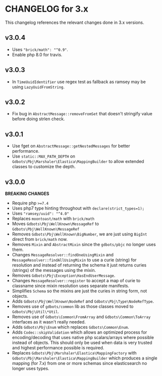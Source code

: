 # CHANGELOG for 3.x
This changelog references the relevant changes done in 3.x versions.


## v3.0.4
* Uses `"brick/math": "^0.9"`.
* Enable php 8.0 for travis.


## v3.0.3
* In `TimeUuidIdentifier` use regex test as fallback as ramsey may be using `LazyUuidFromString`.


## v3.0.2
* Fix bug in `AbstractMessage::removeFromSet` that doesn't stringify value before doing strlen check.


## v3.0.1
* Use fget on `AbstractMessage::getNestedMessages` for better performance.
* Use `static::MAX_PATH_DEPTH` on `Gdbots\Pbj\Marshaler\Elastica\MappingBuilder` to allow extended classes to customize the depth.


## v3.0.0
__BREAKING CHANGES__

* Require php `>=7.4`
* Uses php7 type hinting throughout with `declare(strict_types=1);`
* Uses `"ramsey/uuid": "^4.0"`
* Replaces `moontoast/math` with `brick/math`
* Moves `Gdbots\Pbj\WellKnown\MessageRef` to `Gdbots\Pbj\WellKnown\MessageRef`
* Removes `Gdbots\Pbj\WellKnown\BigNumber`, we are just using `BigInt` direct from `brick/math` now.
* Removes `Mixin` and `AbstractMixin` since the `gdbots/pbjc` no longer uses them.
* Changes `MessageResolver::findOneUsingMixin` and `MessageResolver::findAllUsingMixin` to use a curie (string) for resolution and instead of returning the schema it just returns curies (strings) of the messages using the mixin.
* Removes `Gdbots\Pbj\Exception\HasEndUserMessage`.
* Changes `MessageResolver::register` to accept a map of curie to classname since mixin resolution uses separate manifests.
* Simplifies `Schema` so the mixins are just the curies in string form, not objects.
* Adds `Gdbots\Pbj\WellKnown\NodeRef` and `Gdbots\Pbj\Type\NodeRefType`.
* Removes use of `gdbots/common` lib as those classes moved to `Gdbots\Pbj\Util\*Util`.
* Removes use of `Gdbots\Common\FromArray` and `Gdbots\Common\ToArray` interfaces as it wasn't really needed.
* Adds `Gdbots\Pbj\Enum` which replaces `Gdbots\Common\Enum`.
* Adds `Codec::skipValidation` which allows an optimized process for encoding/decoding that uses native php scalars/arrays where possible instead of objects. This should only be used when data is very trusted and highest performance possible is required.
* Replaces `Gdbots\Pbj\Marshaler\Elastica\MappingFactory` with `Gdbots\Pbj\Marshaler\Elastica\MappingBuilder` which produces a single mapping (for 7.x) from one or more schemas since elasticsearch no longer uses types.
